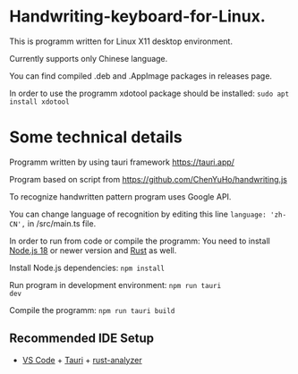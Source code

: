 # Handwriting-keyboard-for-Linux. 

This is programm written for Linux X11 desktop environment.

Currently supports only Chinese language.

You can find compiled .deb and .AppImage packages in releases page.

In order to use the programm xdotool package should be installed: <code>sudo apt install xdotool</code>

# Some technical details

Programm written by using tauri framework https://tauri.app/

Program based on script from https://github.com/ChenYuHo/handwriting.js

To recognize handwritten pattern program uses Google API.

You can change language of recognition by editing this line <code>language: 'zh-CN',</code> in /src/main.ts file.

In order to run from code or compile the programm: You need to install [Node.js 18](https://nodejs.org/en) or newer version and [Rust](https://www.rust-lang.org/) as well.

Install Node.js dependencies: <code>npm install</code>

Run program in development environment: <code>npm run tauri dev</code>

Compile the programm: <code>npm run tauri build</code>

## Recommended IDE Setup

- [VS Code](https://code.visualstudio.com/) + [Tauri](https://marketplace.visualstudio.com/items?itemName=tauri-apps.tauri-vscode) + [rust-analyzer](https://marketplace.visualstudio.com/items?itemName=rust-lang.rust-analyzer)
